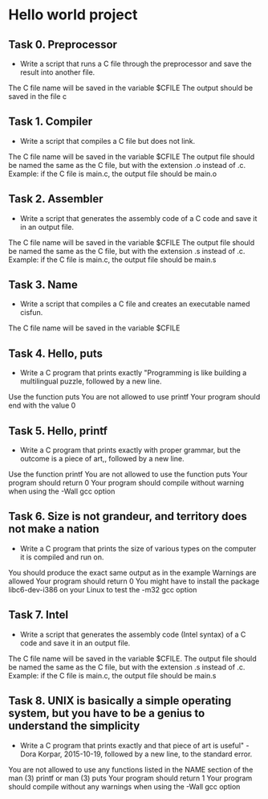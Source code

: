 # Hello world project

## Task 0. Preprocessor
- Write a script that runs a C file through the preprocessor and save the result into another file.

The C file name will be saved in the variable $CFILE
The output should be saved in the file c

## Task 1. Compiler
- Write a script that compiles a C file but does not link.

The C file name will be saved in the variable $CFILE
The output file should be named the same as the C file, but with the extension .o instead of .c.
Example: if the C file is main.c, the output file should be main.o

## Task 2. Assembler
- Write a script that generates the assembly code of a C code and save it in an output file.

The C file name will be saved in the variable $CFILE
The output file should be named the same as the C file, but with the extension .s instead of .c.
Example: if the C file is main.c, the output file should be main.s

## Task 3. Name
- Write a script that compiles a C file and creates an executable named cisfun.

The C file name will be saved in the variable $CFILE

## Task 4. Hello, puts
- Write a C program that prints exactly "Programming is like building a multilingual puzzle, followed by a new line.

Use the function puts
You are not allowed to use printf
Your program should end with the value 0

## Task 5. Hello, printf
- Write a C program that prints exactly with proper grammar, but the outcome is a piece of art,, followed by a new line.

Use the function printf
You are not allowed to use the function puts
Your program should return 0
Your program should compile without warning when using the -Wall gcc option

## Task 6. Size is not grandeur, and territory does not make a nation
- Write a C program that prints the size of various types on the computer it is compiled and run on.

You should produce the exact same output as in the example
Warnings are allowed
Your program should return 0
You might have to install the package libc6-dev-i386 on your Linux to test the -m32 gcc option

## Task 7. Intel
- Write a script that generates the assembly code (Intel syntax) of a C code and save it in an output file.

The C file name will be saved in the variable $CFILE.
The output file should be named the same as the C file, but with the extension .s instead of .c.
Example: if the C file is main.c, the output file should be main.s

## Task 8.  UNIX is basically a simple operating system, but you have to be a genius to understand the simplicity
- Write a C program that prints exactly and that piece of art is useful" - Dora Korpar, 2015-10-19, followed by a new line, to the standard error.

You are not allowed to use any functions listed in the NAME section of the man (3) printf or man (3) puts
Your program should return 1
Your program should compile without any warnings when using the -Wall gcc option
